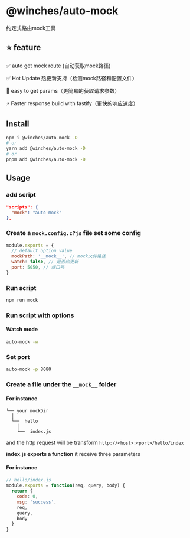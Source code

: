 # @winches/auto-mock

约定式路由mock工具

## ⭐️ feature
✅ auto get mock route (自动获取mock路径)

✅ Hot Update 热更新支持（检测mock路径和配置文件）

🤖 easy to get params（更简易的获取请求参数）

⚡ Faster response build with fastify（更快的响应速度）

## Install
```sh
npm i @winches/auto-mock -D
# or
yarn add @winches/auto-mock -D
# or
pnpm add @winches/auto-mock -D
```

## Usage
### add script
```json
"scripts": {
  "mock": "auto-mock"
},
```

### Create a `mock.config.c?js` file set some config
```js
module.exports = {
  // default option value
  mockPath: '__mock__', // mock文件路径
  watch: false, // 是否热更新
  port: 5050, // 端口号
}
```

### Run script
```sh
npm run mock
```

### Run script with options
#### Watch mode
```sh
auto-mock -w
```

### Set port
```sh
auto-mock -p 8080
```

### Create a file under the `__mock__` folder
#### For instance
```
└── your mockDir
  │
  └──  hello
    │
    └──  index.js
```

and the http request will be transform `http://<host>:<port>/hello/index`

**index.js exports a function** it receive three parameters

#### For instance
```js
// hello/index.js
module.exports = function(req, query, body) {
  return {
    code: 0,
    msg: 'success',
    req,
    query,
    body
  }
}
```
